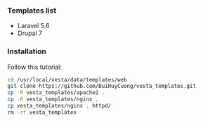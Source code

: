 ### Templates list

* Laravel 5.6
* Drupal 7

### Installation
Follow this tutorial:

```sh
cd /usr/local/vesta/data/templates/web
git clone https://github.com/BuiHuyCuong/vesta_templates.git
cp -R vesta_templates/apache2 .
cp -R vesta_templates/nginx .
cp vesta_templates/nginx . httpd/
rm -rf vesta_templates
```
